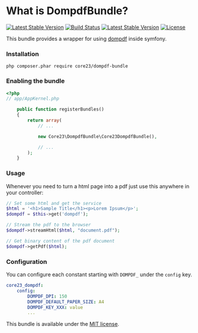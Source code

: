 What is DompdfBundle?
=============================
[![Latest Stable Version](http://img.shields.io/packagist/v/core23/dompdf-bundle.svg)](https://packagist.org/packages/core23/dompdf-bundle)
[![Build Status](http://img.shields.io/travis/core23/DompdfBundle.svg)](http://travis-ci.org/core23/DompdfBundle)
[![Latest Stable Version](https://poser.pugx.org/core23/dompdf-bundle/v/stable.png)](https://packagist.org/packages/core23/dompdf-bundle)
[![License](http://img.shields.io/packagist/l/core23/dompdf-bundle.svg)](https://packagist.org/packages/core23/dompdf-bundle)

This bundle provides a wrapper for using [dompdf] inside symfony.

### Installation

```
php composer.phar require core23/dompdf-bundle
```

### Enabling the bundle

```php
<?php
// app/AppKernel.php

	public function registerBundles()
	{
		return array(
			// ...

			new Core23\DompdfBundle\Core23DompdfBundle(),

			// ...
		);
	}
```

### Usage

Whenever you need to turn a html page into a pdf just use this anywhere in your controller:

```php
// Set some html and get the service
$html = '<h1>Sample Title</h1><p>Lorem Ipsum</p>';
$dompdf = $this->get('dompdf');

// Stream the pdf to the browser
$dompdf->streamHtml($html, "document.pdf");

// Get binary content of the pdf document
$dompdf->getPdf($html);
```

### Configuration

You can configure each constant starting with ``DOMPDF_`` under the ``config`` key.

```yaml
core23_dompdf:
	config:
		DOMPDF_DPI: 150
		DOMPDF_DEFAULT_PAPER_SIZE: A4
		DOMPDF_KEY_XXX: value
		...
```

This bundle is available under the [MIT license](LICENSE.md).

[dompdf]: https://github.com/dompdf/dompdf
